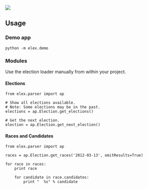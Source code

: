 ![](https://cloud.githubusercontent.com/assets/109988/10567244/25ec282e-75cc-11e5-9d9a-fdeba61828a6.png)

## Usage
### Demo app
```
python -m elex.demo
```

### Modules
Use the election loader manually from within your project.

#### Elections
```
from elex.parser import ap

# Show all elections available.
# Note: Some elections may be in the past.
elections = ap.Election.get_elections()

# Get the next election.
election = ap.Election.get_next_election()
```

#### Races and Candidates
```
from elex.parser import ap

races = ap.Election.get_races('2012-03-13', omitResults=True)

for race in races:
    print race

    for candidate in race.candidates:
        print "  %s" % candidate
```